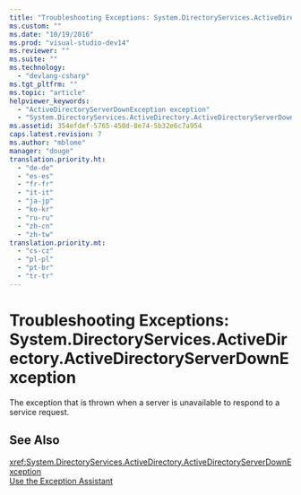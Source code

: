 ```yaml
---
title: "Troubleshooting Exceptions: System.DirectoryServices.ActiveDirectory.ActiveDirectoryServerDownException | hehe"
ms.custom: ""
ms.date: "10/19/2016"
ms.prod: "visual-studio-dev14"
ms.reviewer: ""
ms.suite: ""
ms.technology: 
  - "devlang-csharp"
ms.tgt_pltfrm: ""
ms.topic: "article"
helpviewer_keywords: 
  - "ActiveDirectoryServerDownException exception"
  - "System.DirectoryServices.ActiveDirectory.ActiveDirectoryServerDownException exception"
ms.assetid: 354efdef-5765-450d-8e74-5b32e6c7a954
caps.latest.revision: 7
ms.author: "mblome"
manager: "douge"
translation.priority.ht: 
  - "de-de"
  - "es-es"
  - "fr-fr"
  - "it-it"
  - "ja-jp"
  - "ko-kr"
  - "ru-ru"
  - "zh-cn"
  - "zh-tw"
translation.priority.mt: 
  - "cs-cz"
  - "pl-pl"
  - "pt-br"
  - "tr-tr"
---
```

# Troubleshooting Exceptions: System.DirectoryServices.ActiveDirectory.ActiveDirectoryServerDownException
The exception that is thrown when a server is unavailable to respond to a service request.  
  
## See Also  
 <xref:System.DirectoryServices.ActiveDirectory.ActiveDirectoryServerDownException>   
 [Use the Exception Assistant](../Topic/How%20to:%20Use%20the%20Exception%20Assistant.md)